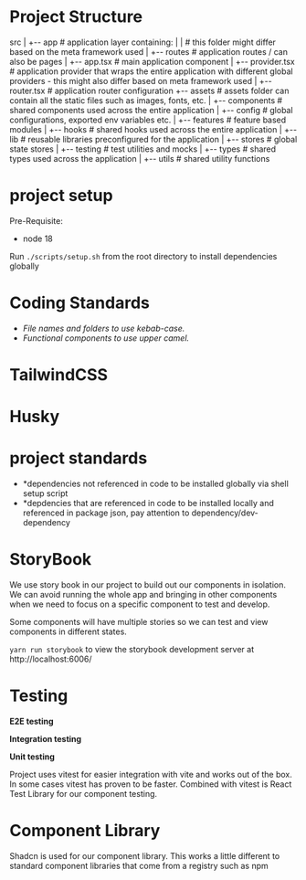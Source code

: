 # **Project Structure**

src
|
+-- app # application layer containing:
| | # this folder might differ based on the meta framework used
| +-- routes # application routes / can also be pages
| +-- app.tsx # main application component
| +-- provider.tsx # application provider that wraps the entire application with different global providers - this might also differ based on meta framework used
| +-- router.tsx # application router configuration
+-- assets # assets folder can contain all the static files such as images, fonts, etc.
|
+-- components # shared components used across the entire application
|
+-- config # global configurations, exported env variables etc.
|
+-- features # feature based modules
|
+-- hooks # shared hooks used across the entire application
|
+-- lib # reusable libraries preconfigured for the application
|
+-- stores # global state stores
|
+-- testing # test utilities and mocks
|
+-- types # shared types used across the application
|
+-- utils # shared utility functions

# project setup

Pre-Requisite:

- node 18

Run `./scripts/setup.sh` from the root directory to install dependencies globally

# **Coding Standards**

- _File names and folders to use kebab-case._
- _Functional components to use upper camel._

# **TailwindCSS**

# **Husky**

# **project standards**

- \*dependencies not referenced in code to be installed globally via shell setup script
- \*depdencies that are referenced in code to be installed locally and referenced in package json, pay attention to dependency/dev-dependency

# StoryBook

We use story book in our project to build out our components in isolation. We can avoid running the whole app and bringing in other components when we need to focus on a specific component to test and develop.

Some components will have multiple stories so we can test and view components in different states.

`yarn run storybook` to view the storybook development server at http://localhost:6006/

# Testing

**E2E testing**

**Integration testing**

**Unit testing**

Project uses vitest for easier integration with vite and works out of the box. In some cases vitest has proven to be faster. Combined with vitest is React Test Library for our component testing.

# Component Library

Shadcn is used for our component library. This works a little different to standard component libraries that come from a registry such as npm

